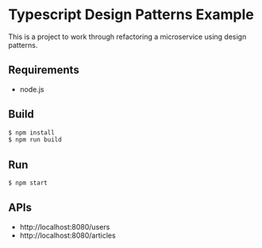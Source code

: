# Typescript Design Patterns Example

This is a project to work through refactoring a microservice using design patterns.

## Requirements

- node.js

## Build

```bash
$ npm install
$ npm run build
```

## Run

```bash
$ npm start
```

## APIs
- http://localhost:8080/users
- http://localhost:8080/articles
